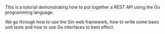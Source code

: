 This is a tutorial demonstrating how to put together a REST API using the Go programming language.

We go through how to use the Gin web framework, how to write some basic unit tests and how to use Go interfaces to best effect.


<script class="youtube_video">
  const VIDEO_URL = "https://www.youtube.com/embed/LOn1GUsjOF4"

  const iframe = document.createElement('iframe')
  iframe.style.display = 'block'
  iframe.style.width = '100%'
  iframe.setAttribute('title', 'YouTube video player')
  iframe.setAttribute('frameborder', '0')
  iframe.setAttribute('allow', 'accelerometer; autoplay; clipboard-write; encrypted-media; gyroscope; picture-in-picture; web-share')
  iframe.setAttribute('referrerpolicy', 'strict-origin-when-cross-origin')
  iframe.setAttribute('allowfullscreen', 'true')
  iframe.setAttribute('src', VIDEO_URL)

  document.currentScript
  if (document.currentScript.nextSibling) {
    document.currentScript.parentNode.insertBefore(iframe, document.currentScript.nextSibling);
    console.log('hi')
  } else {
    document.currentScript.parentNode.appendChild(iframe);
    console.log('hi')
  }

  let height = iframe.getBoundingClientRect().width / (16/9) + 'px'
  iframe.style.height = height
</script>